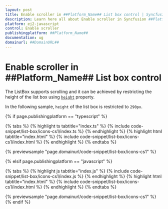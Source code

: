 ```yaml
---
layout: post
title: Enable scroller in ##Platform_Name## List box control | Syncfusion
description: Learn here all about Enable scroller in Syncfusion ##Platform_Name## List box control of Syncfusion Essential JS 2 and more.
platform: ej2-javascript
control: Enable scroller 
publishingplatform: ##Platform_Name##
documentation: ug
domainurl: ##DomainURL##
---
```


# Enable scroller in ##Platform_Name## List box control

The ListBox supports scrolling and it can be achieved by restricting the height of the list box using [`height`](../../api/list-box/#height) property.

In the following sample, `height` of the list box is restricted to `290px`.

{% if page.publishingplatform == "typescript" %}

 {% tabs %}
{% highlight ts tabtitle="index.ts" %}
{% include code-snippet/list-box/icons-cs1/index.ts %}
{% endhighlight %}
{% highlight html tabtitle="index.html" %}
{% include code-snippet/list-box/icons-cs1/index.html %}
{% endhighlight %}
{% endtabs %}
        
{% previewsample "page.domainurl/code-snippet/list-box/icons-cs1" %}

{% elsif page.publishingplatform == "javascript" %}

{% tabs %}
{% highlight js tabtitle="index.js" %}
{% include code-snippet/list-box/icons-cs1/index.js %}
{% endhighlight %}
{% highlight html tabtitle="index.html" %}
{% include code-snippet/list-box/icons-cs1/index.html %}
{% endhighlight %}
{% endtabs %}

{% previewsample "page.domainurl/code-snippet/list-box/icons-cs1" %}
{% endif %}